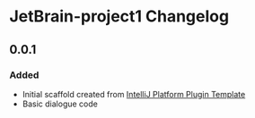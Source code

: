 <!-- Keep a Changelog guide -> https://keepachangelog.com -->

# JetBrain-project1 Changelog

## 0.0.1
### Added
- Initial scaffold created from [IntelliJ Platform Plugin Template](https://github.com/JetBrains/intellij-platform-plugin-template)
- Basic dialogue code
